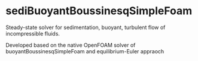 # sediBuoyantBoussinesqSimpleFoam
Steady-state solver for sedimentation, buoyant, turbulent flow of incompressible fluids.

Developed based on the native OpenFOAM solver of buoyantBoussinesqSimpleFoam and equilibrium-Euler appraoch
